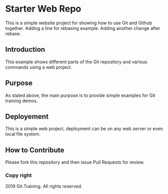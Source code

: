 # Starter Web Repo

This is a simple website project for showing how to use Git and Github together.
Adding a line for rebasing example.
Adding another change after rebase.

## Introduction

This example shows different parts of the Git repository and various commands using a web project.

## Purpose

As stated above, the main purpose is to provide simple examples for Git training demos.

## Deployement

This is a simple web project, deployment can be on any web server or even local file system.

## How to Contribute

Please fork this repository and then issue Pull Requests for review.

### Copy right

2019 Git.Training. All rights reserved.